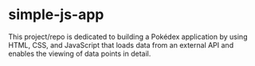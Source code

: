 # simple-js-app
 This project/repo is dedicated to building a Pokédex application by using HTML, CSS, and JavaScript that loads data from an external API and enables the viewing of data points in detail.
